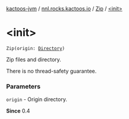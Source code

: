 [kactoos-jvm](../../index.md) / [nnl.rocks.kactoos.io](../index.md) / [Zip](index.md) / [&lt;init&gt;](./-init-.md)

# &lt;init&gt;

`Zip(origin: `[`Directory`](../-directory/index.md)`)`

Zip files and directory.

There is no thread-safety guarantee.

### Parameters

`origin` - Origin directory.

**Since**
0.4

